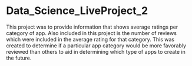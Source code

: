 # Data_Science_LiveProject_2
This project was to provide information that shows average ratings per category of app.  Also included in this project is the number of reviews which were included in the average rating for that category.  This was created to determine if a particular app category would be more  favorably reviewed than others to aid in determining which type of apps to create in the future.  
